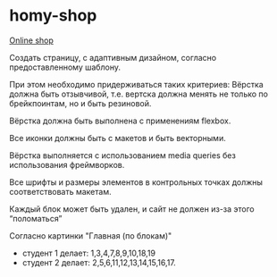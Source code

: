 # homy-shop 

<a href="https://antonbazhan.github.io/templats/index.html">Online shop</a>

Создать страницу, с адаптивным дизайном, согласно предоставленному шаблону.

При этом необходимо придерживаться таких критериев:
Вёрстка должна быть отзывчивой, т.е. вертска должна менять не только по брейкпоинтам, но и быть резиновой.
 
Вёрстка должна быть выполнена с применениям flexbox.
 
Все иконки должны быть с макетов и быть векторными.
 
Вёрстка выполняется с использованием media queries без использования фреймворков.

Все шрифты и размеры элементов в контрольных точках должны соответствовать макетам.

Каждый блок может быть удален, и сайт не должен из-за этого “поломаться”

Согласно картинки "Главная (по блокам)"
- студент 1 делает: 1,3,4,7,8,9,10,18,19 
- студент 2 делает: 2,5,6,11,12,13,14,15,16,17.


